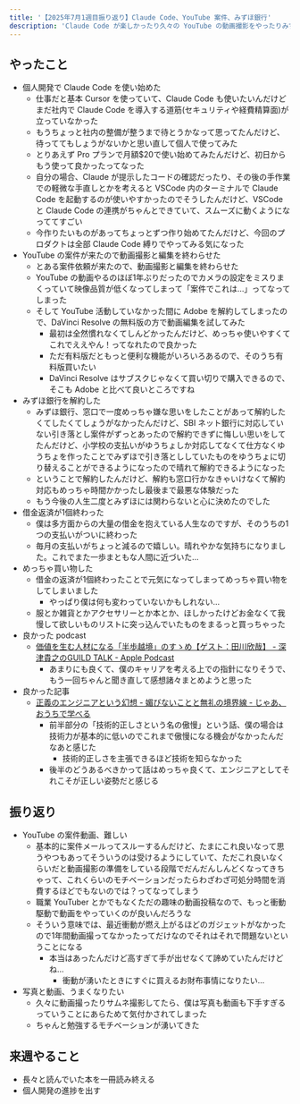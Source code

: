 ```yaml
---
title: '【2025年7月1週目振り返り】Claude Code、YouTube 案件、みずほ銀行'
description: 'Claude Code が楽しかったり久々の YouTube の動画撮影をやったりみずほ銀行を解約したり借金返済できた嬉しさの反動で爆買いしたり。'
---
```


## やったこと

- 個人開発で Claude Code を使い始めた
  - 仕事だと基本 Cursor を使っていて、Claude Code も使いたいんだけどまだ社内で Claude Code を導入する道筋(セキュリティや経費精算面)が立っていなかった
  - もうちょっと社内の整備が整うまで待とうかなって思ってたんだけど、待っててもしょうがないかと思い直して個人で使ってみた
  - とりあえず Pro プランで月額$20で使い始めてみたんだけど、初日からもう使って良かったってなった
  - 自分の場合、Claude が提示したコードの確認だったり、その後の手作業での軽微な手直しとかを考えると VSCode 内のターミナルで Claude Code を起動するのが使いやすかったのでそうしたんだけど、VSCode と Claude Code の連携がちゃんとできていて、スムーズに動くようになっててすごい
  - 今作りたいものがあってちょっとずつ作り始めてたんだけど、今回のプロダクトは全部 Claude Code 縛りでやってみる気になった
- YouTube の案件が来たので動画撮影と編集を終わらせた
  - とある案件依頼が来たので、動画撮影と編集を終わらせた
  - YouTube の動画やるのほぼ1年ぶりだったのでカメラの設定をミスりまくっていて映像品質が低くなってしまって「案件でこれは…」ってなってしまった
  - そして YouTube 活動していなかった間に Adobe を解約してしまったので、DaVinci Resolve の無料版の方で動画編集を試してみた
    - 最初は全然慣れなくてしんどかったんだけど、めっちゃ使いやすくてこれでええやん！ってなれたので良かった
    - ただ有料版だともっと便利な機能がいろいろあるので、そのうち有料版買いたい
    - DaVinci Resolve はサブスクじゃなくて買い切りで購入できるので、そこも Adobe と比べて良いところですね
- みずほ銀行を解約した
  - みずほ銀行、窓口で一度めっちゃ嫌な思いをしたことがあって解約したくてしたくてしょうがなかったんだけど、SBI ネット銀行に対応していない引き落とし案件がずっとあったので解約できずに悔しい思いをしてたんだけど、小学校の支払いがゆうちょしか対応してなくて仕方なくゆうちょを作ったことでみずほで引き落とししていたものをゆうちょに切り替えることができるようになったので晴れて解約できるようになった
  - ということで解約したんだけど、解約も窓口行かなきゃいけなくて解約対応もめっちゃ時間かかったし最後まで最悪な体験だった
  - もう今後の人生二度とみずほには関わらないと心に決めたのでした
- 借金返済が1個終わった
  - 僕は多方面からの大量の借金を抱えている人生なのですが、そのうちの1つの支払いがついに終わった
  - 毎月の支払いがちょっと減るので嬉しい。晴れやかな気持ちになりました。これでまた一歩まともな人間に近づいた…
- めっちゃ買い物した
  - 借金の返済が1個終わったことで元気になってしまってめっちゃ買い物をしてしまいました
    - やっぱり僕は何も変わっていないかもしれない…
  - 服とか雑貨とかアクセサリーとか本とか、ほしかったけどお金なくて我慢して欲しいものリストに突っ込んでいたものをまるっと買っちゃった
- 良かった podcast
  - [価値を生む人材になる「半歩越境」のすゝめ【ゲスト：田川欣哉】 - 深津貴之のGUILD TALK - Apple Podcast](https://podcasts.apple.com/jp/podcast/id1800686361)
    - あまりにも良くて、僕のキャリアを考える上での指針になりそうで、もう一回ちゃんと聞き直して感想諸々まとめようと思った
- 良かった記事
  - [正義のエンジニアという幻想 - 媚びないことと無礼の境界線 - じゃあ、おうちで学べる](https://syu-m-5151.hatenablog.com/entry/2025/07/05/132411)
    - 前半部分の「技術的正しさという名の傲慢」という話、僕の場合は技術力が基本的に低いのでこれまで傲慢になる機会がなかったんだなあと感じた
      - 技術的正しさを主張できるほど技術を知らなかった
    - 後半のどうあるべきかって話はめっちゃ良くて、エンジニアとしてそれこそが正しい姿勢だと感じる

## 振り返り

- YouTube の案件動画、難しい
  - 基本的に案件メールってスルーするんだけど、たまにこれ良いなって思うやつもあってそういうのは受けるようにしていて、ただこれ良いなくらいだと動画撮影の準備をしている段階でだんだんしんどくなってきちゃって、これくらいのモチベーションだったらわざわざ可処分時間を消費するほどでもないのでは？ってなってしまう
  - 職業 YouTuber とかでもなくただの趣味の動画投稿なので、もっと衝動駆動で動画をやっていくのが良いんだろうな
  - そういう意味では、最近衝動が燃え上がるほどのガジェットがなかったので1年間動画撮ってなかったってだけなのでそれはそれで問題ないということになる
    - 本当はあったんだけど高すぎて手が出せなくて諦めていたんだけどね…
      - 衝動が湧いたときにすぐに買えるお財布事情になりたい…
- 写真と動画、うまくなりたい
  - 久々に動画撮ったりサムネ撮影してたら、僕は写真も動画も下手すぎるっていうことにあらためて気付かされてしまった
  - ちゃんと勉強するモチベーションが湧いてきた

## 来週やること

- 長々と読んでいた本を一冊読み終える
- 個人開発の進捗を出す

